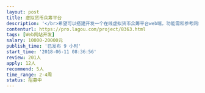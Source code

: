 ```yaml
---                
layout: post       
title: 虚拟货币众筹平台           
description: '</br>希望可以搭建开发一个在线虚拟货币众筹平台web端，功能需和参考网站保持一致，可以及时查看项目众筹进展、在线预览项目简介及白皮书、支付虚拟货币参与项目等等。要求网站兼容性好，能快速及时响应，安全性高</br>'     
contenturl: https://pro.lagou.com/project/8363.html      
tags: [Web网站开发]            
salary: 10000-20000元          
publish_time: '已发布 9 小时'         
start_time: '2018-06-11 08:36:56'           
review: 201人                   
apply: 12人                   
recommend: 5人                   
time_range: 2-4周              
status: 招募中                  
---                 
```


